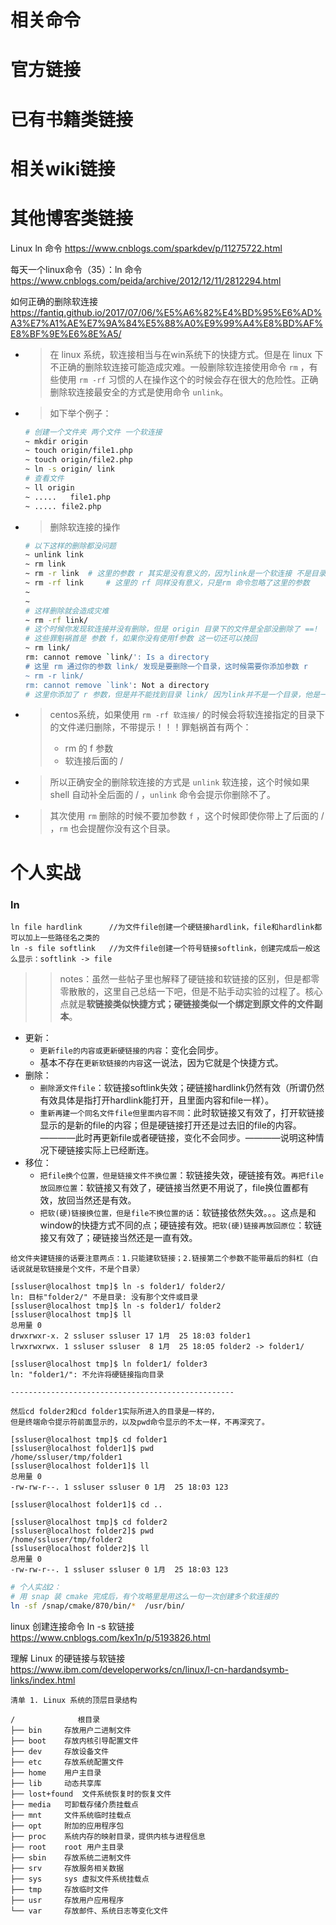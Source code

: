 
# 相关命令

# 官方链接

# 已有书籍类链接

# 相关wiki链接

# 其他博客类链接

Linux ln 命令 https://www.cnblogs.com/sparkdev/p/11275722.html

每天一个linux命令（35）：ln 命令 https://www.cnblogs.com/peida/archive/2012/12/11/2812294.html

如何正确的删除软连接 https://fantiq.github.io/2017/07/06/%E5%A6%82%E4%BD%95%E6%AD%A3%E7%A1%AE%E7%9A%84%E5%88%A0%E9%99%A4%E8%BD%AF%E8%BF%9E%E6%8E%A5/
- > 在 linux 系统，软连接相当与在win系统下的快捷方式。但是在 linux 下不正确的删除软连接可能造成灾难。一般删除软连接使用命令 `rm` ，有些使用 `rm -rf` 习惯的人在操作这个的时候会存在很大的危险性。正确删除软连接最安全的方式是使用命令 `unlink`。
- > 如下举个例子：
  ```sh
  # 创建一个文件夹 两个文件 一个软连接
  ~ mkdir origin
  ~ touch origin/file1.php
  ~ touch origin/file2.php
  ~ ln -s origin/ link
  # 查看文件
  ~ ll origin
  ~ .....	file1.php
  ~ ..... file2.php
  ```
- > 删除软连接的操作
  ```sh
  # 以下这样的删除都没问题
  ~ unlink link
  ~ rm link
  ~ rm -r link 	# 这里的参数 r 其实是没有意义的，因为link是一个软连接 不是目录
  ~ rm -rf link 	# 这里的 rf 同样没有意义，只是rm 命令忽略了这里的参数
  ~ 
  ~ 
  # 这样删除就会造成灾难
  ~ rm -rf link/
  # 这个时候你发现软连接并没有删除，但是 origin 目录下的文件是全部没删除了 ==!
  # 这些罪魁祸首是 参数 f，如果你没有使用f参数 这一切还可以挽回
  ~ rm link/ 
  rm: cannot remove `link/': Is a directory
  # 这里 rm 通过你的参数 link/ 发现是要删除一个目录，这时候需要你添加参数 r 
  ~ rm -r link/
  rm: cannot remove `link': Not a directory
  # 这里你添加了 r 参数，但是并不能找到目录 link/ 因为link并不是一个目录，他是一个软连接，只不过有些shell在补全的时候会将 `/` 补全上去
  ```
- > centos系统，如果使用 `rm -rf 软连接/` 的时候会将软连接指定的目录下的文件递归删除，不带提示！！！罪魁祸首有两个：
  > - rm 的 f 参数
  > - 软连接后面的 /
- > 所以正确安全的删除软连接的方式是 `unlink` 软连接，这个时候如果 shell 自动补全后面的 / ，`unlink` 命令会提示你删除不了。
- > 其次使用 `rm` 删除的时候不要加参数 `f` ，这个时候即使你带上了后面的 / ，`rm` 也会提醒你没有这个目录。

# 个人实战

### ln
```shell
ln file hardlink      //为文件file创建一个硬链接hardlink，file和hardlink都可以加上一些路径名之类的
ln -s file softlink   //为文件file创建一个符号链接softlink，创建完成后一般这么显示：softlink -> file
```
>> notes：虽然一些帖子里也解释了硬链接和软链接的区别，但是都零零散散的，这里自己总结一下吧，但是不贴手动实验的过程了。核心点就是**软链接类似快捷方式；硬链接类似一个绑定到原文件的文件副本**。
- 更新：
  * `更新file的内容或更新硬链接的内容`：变化会同步。
  * 基本不存在`更新软链接的内容`这一说法，因为它就是个快捷方式。
- 删除：
  * `删除源文件file`：软链接softlink失效；硬链接hardlink仍然有效（所谓仍然有效具体是指打开hardlink能打开，且里面内容和file一样）。
  * `重新再建一个同名文件file但里面内容不同`：此时软链接又有效了，打开软链接显示的是新的file的内容；但是硬链接打开还是过去旧的file的内容。————此时再更新file或者硬链接，变化不会同步。————说明这种情况下硬链接实际上已经断连。
- 移位： 
  * `把file换个位置，但是链接文件不换位置`：软链接失效，硬链接有效。`再把file放回原位置`：软链接又有效了，硬链接当然更不用说了，file换位置都有效，放回当然还是有效。
  * `把软(硬)链接换位置，但是file不换位置的话`：软链接依然失效。。。这点是和window的快捷方式不同的点；硬链接有效。`把软(硬)链接再放回原位`：软链接又有效了；硬链接当然还是一直有效。
  
```shell
给文件夹建链接的话要注意两点：1.只能建软链接；2.链接第二个参数不能带最后的斜杠（白话说就是软链接是个文件，不是个目录）

[ssluser@localhost tmp]$ ln -s folder1/ folder2/
ln: 目标"folder2/" 不是目录: 没有那个文件或目录
[ssluser@localhost tmp]$ ln -s folder1/ folder2
[ssluser@localhost tmp]$ ll
总用量 0
drwxrwxr-x. 2 ssluser ssluser 17 1月  25 18:03 folder1
lrwxrwxrwx. 1 ssluser ssluser  8 1月  25 18:05 folder2 -> folder1/

[ssluser@localhost tmp]$ ln folder1/ folder3
ln: "folder1/": 不允许将硬链接指向目录

--------------------------------------------------

然后cd folder2和cd folder1实际所进入的目录是一样的，
但是终端命令提示符前面显示的，以及pwd命令显示的不太一样，不再深究了。

[ssluser@localhost tmp]$ cd folder1
[ssluser@localhost folder1]$ pwd
/home/ssluser/tmp/folder1
[ssluser@localhost folder1]$ ll
总用量 0
-rw-rw-r--. 1 ssluser ssluser 0 1月  25 18:03 123

[ssluser@localhost folder1]$ cd ..

[ssluser@localhost tmp]$ cd folder2
[ssluser@localhost folder2]$ pwd
/home/ssluser/tmp/folder2
[ssluser@localhost folder2]$ ll
总用量 0
-rw-rw-r--. 1 ssluser ssluser 0 1月  25 18:03 123
```
```sh
# 个人实战2：
# 用 snap 装 cmake 完成后，有个攻略里是用这么一句一次创建多个软连接的
ln -sf /snap/cmake/870/bin/*  /usr/bin/
```

linux 创建连接命令 ln -s 软链接 https://www.cnblogs.com/kex1n/p/5193826.html

理解 Linux 的硬链接与软链接 https://www.ibm.com/developerworks/cn/linux/l-cn-hardandsymb-links/index.html
```shell
清单 1. Linux 系统的顶层目录结构

/              根目录
├── bin     存放用户二进制文件
├── boot    存放内核引导配置文件
├── dev     存放设备文件
├── etc     存放系统配置文件
├── home    用户主目录
├── lib     动态共享库
├── lost+found  文件系统恢复时的恢复文件
├── media   可卸载存储介质挂载点
├── mnt     文件系统临时挂载点
├── opt     附加的应用程序包
├── proc    系统内存的映射目录，提供内核与进程信息
├── root    root 用户主目录
├── sbin    存放系统二进制文件
├── srv     存放服务相关数据
├── sys     sys 虚拟文件系统挂载点
├── tmp     存放临时文件
├── usr     存放用户应用程序
└── var     存放邮件、系统日志等变化文件
```
